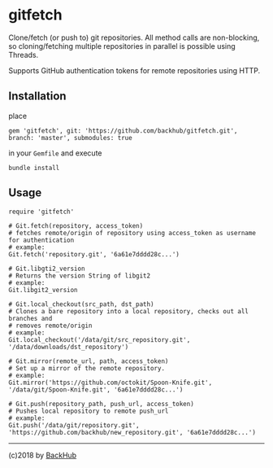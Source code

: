 # gitfetch

Clone/fetch (or push to) git repositories.
All method calls are non-blocking, so cloning/fetching multiple
repositories in parallel is possible using Threads.

Supports GitHub authentication tokens for remote repositories using HTTP.

## Installation

place

```
gem 'gitfetch', git: 'https://github.com/backhub/gitfetch.git', branch: 'master', submodules: true 
```

in your `Gemfile` and execute

```
bundle install
```

## Usage

```
require 'gitfetch'

# Git.fetch(repository, access_token)
# fetches remote/origin of repository using access_token as username for authentication
# example:
Git.fetch('repository.git', '6a61e7dddd28c...')

# Git.libgti2_version
# Returns the version String of libgit2
# example:
Git.libgit2_version

# Git.local_checkout(src_path, dst_path)
# Clones a bare repository into a local repository, checks out all branches and
# removes remote/origin
# example:
Git.local_checkout('/data/git/src_repository.git', '/data/downloads/dst_repository')

# Git.mirror(remote_url, path, access_token)
# Set up a mirror of the remote repository.
# example:
Git.mirror('https://github.com/octokit/Spoon-Knife.git', '/data/git/Spoon-Knife.git', '6a61e7dddd28c...')

# Git.push(repository_path, push_url, access_token)
# Pushes local repository to remote push_url
# example:
Git.push('/data/git/repository.git', 'https://github.com/backhub/new_repository.git', '6a61e7dddd28c...')
```

---
(c)2018 by [BackHub](https://backhub.co)